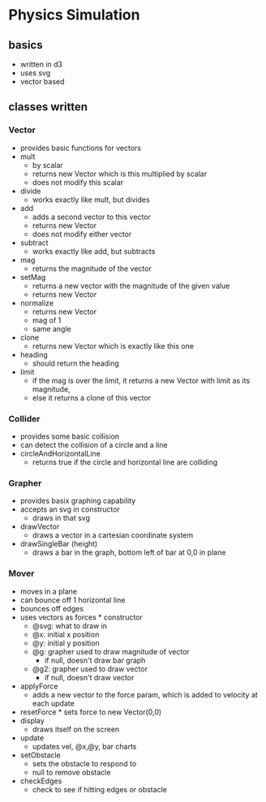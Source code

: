 # Physics Simulation

## basics
  * written in d3
  * uses svg
  * vector based

## classes written
### Vector
   * provides basic functions for vectors
   * mult
     * by scalar
     * returns new Vector which is this multiplied by scalar
     * does not modify this scalar
   * divide
     * works exactly like mult, but divides
   * add
     * adds a second vector to this vector
     * returns new Vector
     * does not modify either vector
   * subtract
     * works exactly like add, but subtracts
   * mag
     * returns the magnitude of the vector
   * setMag
     * returns a new vector with the magnitude of the  given value
     * returns new Vector
   * normalize
     * returns new Vector
     * mag of 1
     * same angle
   * clone
     * returns new Vector which is exactly like this one
   * heading
     * should return the heading
   * limit
     * if the mag is over the limit, it returns a new Vector with limit as its magnitude, 
     * else it returns a clone of this vector
     
### Collider
   * provides some basic collision
   * can detect the collision of a circle and a line
   * circleAndHorizontalLine
       * returns true if the circle and horizontal line are colliding
       
### Grapher
   * provides basix graphing capability
   * accepts an svg in constructor
     * draws in that svg
   * drawVector
     * draws a vector in a cartesian coordinate system
   * drawSingleBar (height)
     * draws a bar in the graph, bottom left of bar at 0,0 in plane

### Mover 
   * moves in a plane
   * can bounce off 1 horizontal line 
   * bounces off edges
   * uses vectors as forces
    * constructor
      * @svg: what to draw in
      * @x: initial x position
      * @y: initial y position
      * @g:  grapher used to draw magnitude of vector
        * if null, doesn't draw bar graph
      * @g2:  grapher used to draw vector
        * if null, doesn't draw vector
   * applyForce
     * adds a new vector to the force param, which is added to velocity at each update
   * resetForce
    * sets force to new Vector(0,0)
   * display
     * draws itself on the screen
   * update
     * updates vel, @x,@y, bar charts
   * setObstacle
     * sets the obstacle to respond to
     * null to remove obstacle
   * checkEdges
     * check to see if hitting edges or obstacle
     
